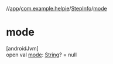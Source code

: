 //[app](../../../index.md)/[com.example.helpie](../index.md)/[StepInfo](index.md)/[mode](mode.md)

# mode

[androidJvm]\
open val [mode](mode.md): [String](https://kotlinlang.org/api/latest/jvm/stdlib/kotlin/-string/index.html)? = null

